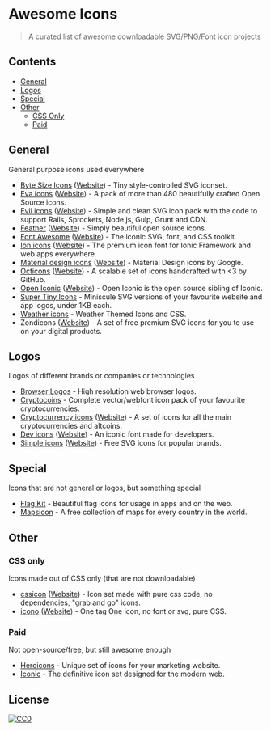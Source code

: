 # Awesome Icons

> A curated list of awesome downloadable SVG/PNG/Font icon projects


## Contents

- [General](#general)
- [Logos](#logos)
- [Special](#special)
- [Other](#other)
  - [CSS Only](#css-only)
  - [Paid](#paid)


## General

General purpose icons used everywhere

- [Byte Size Icons](https://github.com/danklammer/bytesize-icons) ([Website](https://danklammer.com/bytesize-icons)) - Tiny style-controlled SVG iconset.
- [Eva icons](https://github.com/akveo/eva-icons) ([Website](https://akveo.github.io/eva-icons)) - A pack of more than 480 beautifully crafted Open Source icons.
- [Evil icons](https://github.com/evil-icons/evil-icons) ([Website](http://evil-icons.io)) - Simple and clean SVG icon pack with the code to support Rails, Sprockets, Node.js, Gulp, Grunt and CDN.
- [Feather](https://github.com/feathericons/feather) ([Website](https://feathericons.com)) - Simply beautiful open source icons.
- [Font Awesome](https://github.com/FortAwesome/Font-Awesome) ([Website](https://fontawesome.com)) - The iconic SVG, font, and CSS toolkit.
- [Ion icons](https://github.com/ionic-team/ionicons) ([Website](https://ionicons.com)) - The premium icon font for Ionic Framework and web apps everywhere.
- [Material design icons](https://github.com/google/material-design-icons) ([Website](https://material.io/tools/icons)) - Material Design icons by Google.
- [Octicons](https://github.com/primer/octicons) ([Website](https://octicons.github.com)) - A scalable set of icons handcrafted with <3 by GitHub.
- [Open Iconic](https://github.com/iconic/open-iconic) ([Website](https://useiconic.com/open)) - Open Iconic is the open source sibling of Iconic.
- [Super Tiny Icons](https://github.com/edent/SuperTinyIcons) - Miniscule SVG versions of your favourite website and app logos, under 1KB each.
- [Weather icons](https://github.com/erikflowers/weather-icons) - Weather Themed Icons and CSS.
- Zondicons ([Website](http://www.zondicons.com)) - A set of free premium SVG icons for you to use on your digital products.


## Logos

Logos of different brands or companies or technologies

- [Browser Logos](https://github.com/alrra/browser-logos) - High resolution web browser logos.
- [Cryptocoins](https://github.com/AllienWorks/cryptocoins) - Complete vector/webfont icon pack of your favourite cryptocurrencies.
- [Cryptocurrency icons](https://github.com/atomiclabs/cryptocurrency-icons) ([Website](http://cryptoicons.co)) - A set of icons for all the main cryptocurrencies and altcoins.
- [Dev icons](https://github.com/vorillaz/devicons) ([Website](http://vorillaz.github.io/devicons)) - An iconic font made for developers.
- [Simple icons](https://github.com/simple-icons/simple-icons) ([Website](https://simpleicons.org)) - Free SVG icons for popular brands.


## Special

Icons that are not general or logos, but something special

- [Flag Kit](https://github.com/madebybowtie/FlagKit) - Beautiful flag icons for usage in apps and on the web.
- [Mapsicon](https://github.com/djaiss/mapsicon) - A free collection of maps for every country in the world.


## Other

### CSS only

Icons made out of CSS only (that are not downloadable)

- [cssicon](https://github.com/wentin/cssicon) ([Website](https://cssicon.space)) - Icon set made with pure css code, no dependencies, "grab and go" icons.
- [icono](https://github.com/saeedalipoor/icono) ([Website](https://saeedalipoor.github.io/icono/)) - One tag One icon, no font or svg, pure CSS.

### Paid

Not open-source/free, but still awesome enough

- [Heroicons](https://www.heroicons.com) - Unique set of icons for your marketing website.
- [Iconic](https://useiconic.com) - The definitive icon set designed for the modern web.


## License
[![CC0](http://mirrors.creativecommons.org/presskit/buttons/88x31/svg/cc-zero.svg)](https://creativecommons.org/publicdomain/zero/1.0/)

